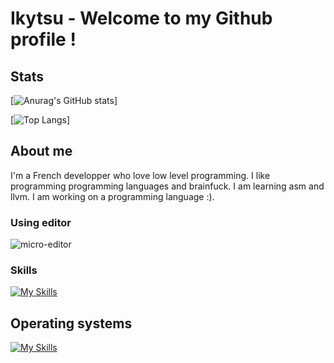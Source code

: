 # Ikytsu - Welcome to my Github profile !

## Stats
[![Anurag's GitHub stats](https://github-readme-stats.vercel.app/api?username=Ikytsu&theme=tokyonight)]

[![Top Langs](https://github-readme-stats.vercel.app/api/top-langs/?username=Ikytsu&layout=compact&theme=tokyonight)]

## About me

I'm a French developper who love low level programming.
I like programming programming languages and brainfuck.
I am learning asm and llvm.
I am working on a programming language :).

### Using editor

![micro-editor](https://github.com/Ikytsu/Ikytsu/assets/155775453/aee24e6f-c66e-4be3-bae1-e1912c8bc13d)

### Skills
[![My Skills](https://skillicons.dev/icons?i=c,cpp,cs,python,java,lua,unity,blender&theme=dark)](https://skillicons.dev)

## Operating systems
[![My Skills](https://skillicons.dev/icons?i=windows,linux&theme=dark)](https://skillicons.dev)

